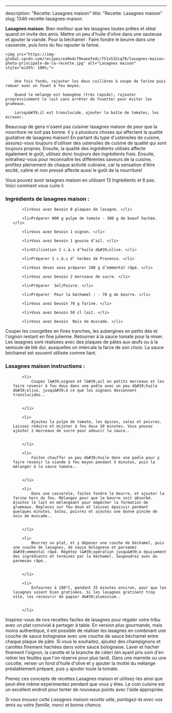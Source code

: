 ---
description: "Recette: Lasagnes maison"
title: "Recette: Lasagnes maison"
slug: 1346-recette-lasagnes-maison

<p>
	<strong>Lasagnes maison</strong>. 
	Bien meilleur que les lasagnes toutes prêtes et idéal quand on invite des amis. Mettre un peu d&#39;huile d&#39;olive dans une sauteuse et ajouter la viande. Pour la béchamel : Faire fondre le beurre dans une casserole, puis hors du feu rajouter la farine.
</p>
<p>
	
	<img src="https://img-global.cpcdn.com/recipes/ea9edcf9eaeefedc/751x532cq70/lasagnes-maison-photo-principale-de-la-recette.jpg" alt="Lasagnes maison" style="width: 100%;">
	
	
		Une fois fondu, rajouter les deux cuillères à soupe de farine puis remuer avec un fouet à feu moyen.
	
		Quand le mélange est homogène (très rapide), rajouter progressivement le lait sans arrêter de fouetter pour éviter les grumeaux.
	
		Lorsqu&#39;il est translucide, ajouter la boîte de tomates, les écraser.
	
</p>

Beaucoup de gens n'osent pas cuisiner lasagnes maison de peur que la nourriture ne soit pas bonne. Il y a plusieurs choses qui affectent la qualité gustative de lasagnes maison! En partant du type d'ustensiles de cuisine, assurez-vous toujours d'utiliser des ustensiles de cuisine de qualité qui sont toujours propres. Ensuite, la qualité des ingrédients utilisés affecte également le goût, utilisez donc toujours des ingrédients frais. Ensuite, entraînez-vous pour reconnaître les différentes saveurs de la cuisine, profitez pleinement de chaque activité culinaire, car la sensation d'être excité, calme et non pressé affecte aussi le goût de la nourriture!

<!--inarticleads1-->

Vous pouvez avoir lasagnes maison en utilisant 13 Ingrédients et 6 pas. Voici comment vous cuire il.

<h3>Ingrédients de lasagnes maison :</h3>

<ol>
	
		<li>Vous avez besoin 8 plaques de lasagne. </li>
	
		<li>Préparer 800 g pulpe de tomate - 300 g de boeuf hachée. </li>
	
		<li>Vous avez besoin 1 oignon. </li>
	
		<li>Vous avez besoin 1 gousse d’ail. </li>
	
		<li>Utilisation 2 c.à.s d’huile d&#39;olive. </li>
	
		<li>Préparer 1 c.à.s d’ herbes de Provence. </li>
	
		<li>Vous devez vous préparer 100 g d’emmental râpé. </li>
	
		<li>Vous avez besoin 2 morceaux de sucre. </li>
	
		<li>Préparer  Sel/Poivre. </li>
	
		<li>Préparer  Pour la béchamel : - 70 g de beurre. </li>
	
		<li>Vous avez besoin 70 g farine. </li>
	
		<li>Vous avez besoin 50 cl lait. </li>
	
		<li>Vous avez besoin  Noix de muscade. </li>
	
</ol>

Couper les courgettes en fines tranches, les aubergines en petits dés et l&#39;oignon restant en fine julienne. Retourner à la sauce tomate pour la mixer. Les lasagnes sont réalisées avec des plaques de pâtes aux œufs ou à la semoule de blé dur, auxquelles on intercale la farce de son choix. La sauce béchamel est souvent utilisée comme liant. 

<!--inarticleads2-->

<h3>Lasagnes maison instructions :</h3>

<ol>
	
		<li>
			Coupez l&#39;oignon et l&#39;ail en petits morceaux et les faire revenir à feu doux dans une poêle avec un peu d&#39;huile d&#39;olive, jusqu&#39;à ce que les oignons deviennent translucides..
			
			
		</li>
	
		<li>
			Ajoutez la pulpe de tomate, les épices, salez et poivrez. Laissez réduire et mijoter à feu doux 20 minutes. Vous pouvez ajouter 2 morceaux de sucre pour adoucir la sauce..
			
			
		</li>
	
		<li>
			Faites chauffer un peu d&#39;huile dans une poêle pour y faire revenir la viande à feu moyen pendant 5 minutes, puis la mélanger à la sauce tomate..
			
			
		</li>
	
		<li>
			Dans une casserole, faites fondre le beurre, et ajouter la farine hors du feu. Mélangez pour que le beurre soit absorbé. Ajoutez le lait en mélangeant pour empêcher la formation de grumeaux. Replacez sur feu doux et laissez épaissir pendant quelques minutes. Salez, poivrez et ajoutez une bonne pincée de noix de muscade..
			
			
		</li>
	
		<li>
			Beurrez un plat, et y déposer une couche de béchamel, puis une couche de lasagnes, de sauce bolognese et parsemez d&#39;emmental râpé. Répétez l&#39;opération jusqu&#39;à épuisement des ingrédients et terminez par la béchamel. Saupoudrez avec du parmesan râpé..
			
			
		</li>
	
		<li>
			Enfournez à 180°C, pendant 35 minutes environ, pour que les lasagnes soient bien gratinées. Si les lasagnes gratinent trop vite, les recouvrir de papier d&#39;aluminium..
			
			
		</li>
	
</ol>

Inspirez-vous de nos recettes faciles de lasagnes pour régaler votre tribu avec un plat convivial à partager à table. En version plus gourmande, mais moins authentique, il est possible de réaliser les lasagnes en combinant une couche de sauce bolognaise avec une couche de sauce béchamel entre chaque plaque de pâte. Si vous le souhaitez, ajoutez des champignons et carottes finement hachées dans votre sauce bolognaise. Laver et hacher finement l&#39;oignon, la carotte et la branche de céleri (en ayant pris soin d&#39;en retirer les feuilles que l&#39;on réserve pour plus tard). Dans une marmite ou une cocotte, verser un fond d&#39;huile d&#39;olive et y ajouter la moitié du mélange préalablement préparé, puis y ajouter toute la tomate. 

<!--inarticleads1-->

<p>
Prenez ces concepts de recettes Lasagnes maison et utilisez-les ainsi que peut-être même expérimentez pendant que vous y êtes. Le coin cuisine est un excellent endroit pour tenter de nouveaux points avec l'aide appropriée.
</p>

<p>
<i>Si vous trouvez cette Lasagnes maison recette utile, partagez-la avec vos amis ou votre famille, merci et bonne chance.</i>
</p>
